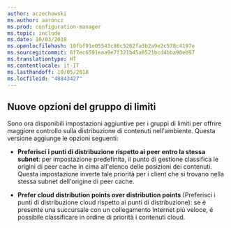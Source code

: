 ```yaml
---
author: aczechowski
ms.author: aaroncz
ms.prod: configuration-manager
ms.topic: include
ms.date: 10/03/2018
ms.openlocfilehash: 10fbf91e05543c86c5262fa3b2a9e2c578c4197e
ms.sourcegitcommit: 6f7ec6591eaa9e7f321b45a8521bcd4bba90eb97
ms.translationtype: HT
ms.contentlocale: it-IT
ms.lasthandoff: 10/05/2018
ms.locfileid: "48843427"
---
```

## <a name="bkmk_bgoptions"></a> Nuove opzioni del gruppo di limiti
<!--1358749-->

Sono ora disponibili impostazioni aggiuntive per i gruppi di limiti per offrire maggiore controllo sulla distribuzione di contenuti nell'ambiente. Questa versione aggiunge le opzioni seguenti:

- **Preferisci i punti di distribuzione rispetto ai peer entro la stessa subnet**: per impostazione predefinita, il punto di gestione classifica le origini di peer cache in cima all'elenco delle posizioni dei contenuti. Questa impostazione inverte tale priorità per i client che si trovano nella stessa subnet dell'origine di peer cache.  

- **Prefer cloud distribution points over distribution points** (Preferisci i punti di distribuzione cloud rispetto ai punti di distribuzione): se è presente una succursale con un collegamento Internet più veloce, è possibile classificare in ordine di priorità i contenuti cloud.  


